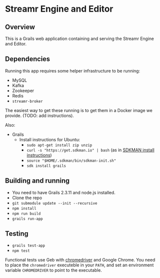 # Streamr Engine and Editor

## Overview

This is a Grails web application containing and serving the Streamr Engine and Editor.

## Dependencies

Running this app requires some helper infrastructure to be running:

- MySQL
- Kafka
- Zookeeper
- Redis
- `streamr-broker`

The easiest way to get these running is to get them in a Docker image we provide. (TODO: add instructions).

Also:
- Grails
  - Install instructions for Ubuntu:
    - `sudo apt-get install zip unzip`
    - `curl -s "https://get.sdkman.io" | bash` (as in [SDKMAN install instructions](http://sdkman.io/install.html))
    - `source "$HOME/.sdkman/bin/sdkman-init.sh"`
    - `sdk install grails`

## Building and running

- You need to have Grails 2.3.11 and node.js installed.
- Clone the repo
- `git submodule update --init --recursive`
- `npm install`
- `npm run build`
- `grails run-app`

## Testing

- `grails test-app`
- `npm test`

Functional tests use Geb with <a href="https://code.google.com/p/selenium/wiki/ChromeDriver">chromedriver</a> and Google Chrome. You need to place the `chromedriver` executeble in your `PATH`, and set an environment variable `CHROMEDRIVER` to point to the executable.

